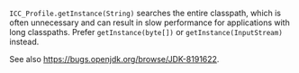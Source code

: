 `ICC_Profile.getInstance(String)` searches the entire classpath, which is often
unnecessary and can result in slow performance for applications with long
classpaths. Prefer `getInstance(byte[])` or `getInstance(InputStream)` instead.

See also https://bugs.openjdk.org/browse/JDK-8191622.
